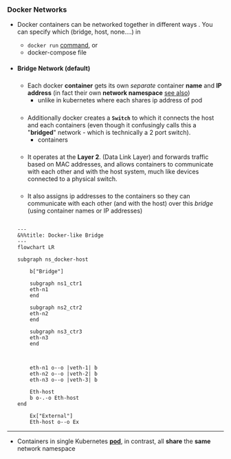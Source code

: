 ### Docker Networks

- Docker containers can be networked together in different ways .
You can specify which (bridge, host, none....) in 
    - `docker run` [command](../main/container/run.md), or
    - docker-compose file


- #### Bridge  Network (default)

    #####
    - Each docker **container** gets  its own *separate* container **name** and **IP address** (in fact their own **network namespace** [see also](../../../network/interafce.md))
        - unlike in kubernetes where each shares ip address of pod

    #####
    - Additionally docker creates a **`Switch`**  to which it connects the host and each  containers (even though it confusingly calls this a "**bridged**" network - which is technically a 2 port switch).
        - containers

    #####
    - It operates at the **Layer 2**. (Data Link Layer) and forwards traffic based on MAC addresses, and allows containers to communicate with each other and with the host system, much like devices connected to a physical switch.

    #####
    - It also assigns ip addresses to the containers so they can communicate with each other (and with the host) over this _bridge_ (using container names or IP addresses)



    ```mermaid

    ---
    &%%title: Docker-like Bridge
    ---
    flowchart LR
        
    subgraph ns_docker-host

        b["Bridge"]

        subgraph ns1_ctr1
        eth-n1
        end

        subgraph ns2_ctr2
        eth-n2
        end

        subgraph ns3_ctr3
        eth-n3
        end


        
        eth-n1 o--o |veth-1| b
        eth-n2 o--o |veth-2| b 
        eth-n3 o--o |veth-3| b 

        Eth-host
        b o-.-o Eth-host
    end    

        Ex["External"]
        Eth-host o--o Ex
    ```

---
- Containers in single Kubernetes **[pod](../../kubernetes/ref/resource/pod/pod.md)**, in contrast, all **share** the **same** network namespace